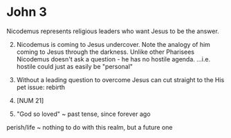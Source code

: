 # John 3


Nicodemus represents religious leaders who want Jesus to be the answer.

2) Nicodemus is coming to Jesus undercover.
Note the analogy of him coming to Jesus through the darkness.
Unlike other Pharisees Nicodemus doesn't ask a question - he has no hostile agenda.
...i.e. hostile could just as easily be "personal"


3) Without a leading question to overcome Jesus can cut straight to the His pet issue: rebirth


14) [NUM 21]


16) "God so loved" ~ past tense, since forever ago

perish/life ~ nothing to do with this realm, but a future one

